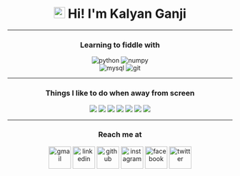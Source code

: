 <!-- Title -->
<h1 align="center"><img src="https://media.giphy.com/media/hvRJCLFzcasrR4ia7z/giphy.gif" width="25px"> Hi! I'm Kalyan Ganji</h1>

<hr>


<!-- Technical skills -->

<h3 align="center">Learning to fiddle with</h3>
<p align="center">
  <img src="https://www.vectorlogo.zone/logos/python/python-icon.svg" alt="python"/>
  <img src="https://www.vectorlogo.zone/logos/numpy/numpy-icon.svg" alt="numpy"/>
  <br>
  <img src="https://www.vectorlogo.zone/logos/mysql/mysql-icon.svg" alt="mysql"/>
  <img src="https://www.vectorlogo.zone/logos/git-scm/git-scm-icon.svg" alt="git"/>

</p>


<hr>


<!-- Interests -->

<h3 align="center">Things I like to do when away from screen</h3>

<div display="flex" align="center">
  <img src="https://img.icons8.com/external-icongeek26-flat-icongeek26/64/000000/external-piano-music-instruments-icongeek26-flat-icongeek26-1.png"/>
  <img src="https://img.icons8.com/external-ddara-flat-ddara/64/000000/external-table-tennis-summer-ddara-flat-ddara.png"/>
  <img src="https://img.icons8.com/external-justicon-flat-justicon/64/000000/external-badminton-sport-justicon-flat-justicon.png"/>
  <img src="https://img.icons8.com/external-flaticons-flat-flat-icons/64/000000/external-cycling-vacation-planning-cycling-tour-flaticons-flat-flat-icons-8.png"/>
  <img src="https://img.icons8.com/external-flaticons-flat-flat-icons/64/000000/external-trekking-vacation-planning-adventure-flaticons-flat-flat-icons.png"/>
  <img src="https://img.icons8.com/external-fauzidea-flat-fauzidea/64/000000/external-astronomy-back-to-school-fauzidea-flat-fauzidea.png"/>
  <img src="https://img.icons8.com/external-filled-outline-perfect-kalash/64/000000/external-cards-travel-hotels-filled-outline-perfect-kalash.png"/>
</div>


<hr>


<!-- Social URLs -->

<h3 align="center">Reach me at</h3>

<div display="flex" align="center">
  <a href="mailto://ganjikalyan05@gmail.com"><img src="https://www.vectorlogo.zone/logos/gmail/gmail-tile.svg" alt="gmail" width="50"/></a>
  <a href="https://linkedin.com/in/kalyanganji"><img src="https://www.vectorlogo.zone/logos/linkedin/linkedin-tile.svg" alt="linkedin" width="50"/></a>
  <a href="https://github.com/CHekri2123"><img src="https://www.vectorlogo.zone/logos/github/github-tile.svg" alt="github" width="50"/></a>
  <a href="https://instagram.com/kalyan_ganji_"><img src="https://www.vectorlogo.zone/logos/instagram/instagram-tile.svg" alt="instagram" width="50"/></a>
  <a href="https://fb.com/kalyanGanji2123"><img src="https://www.vectorlogo.zone/logos/facebook/facebook-tile.svg" alt="facebook" width="50"/></a>
  <a href="https://twitter.com/kalyanganji2123"><img src="https://www.vectorlogo.zone/logos/twitter/twitter-tile.svg" alt="twitter" width="50"/></a>
</div>


<!--
[gmailbadge]: https://img.shields.io/badge/Gmail-D14836?style=for-the-badge&logo=gmail&logoColor=white
[linkedinbadge]: https://img.shields.io/badge/linkedin-%230077B5.svg?&style=for-the-badge&logo=linkedin&logoColor=white
[githubbadge]: https://img.shields.io/badge/github-%23121011.svg?style=for-the-badge&logo=github&logoColor=white
[facebookbadge]: https://img.shields.io/badge/Facebook-%231877F2.svg?style=for-the-badge&logo=Facebook&logoColor=white
[instagrambadge]: https://img.shields.io/badge/instagram-%23E4405F.svg?&style=for-the-badge&logo=instagram&logoColor=white
[twitterbadge]: https://img.shields.io/badge/twitter-%231DA1F2.svg?&style=for-the-badge&logo=twitter&logoColor=white
[mediumbadge]: https://img.shields.io/badge/Medium-12100E?style=for-the-badge&logo=medium&logoColor=white

[gmail]: mailto://ganjikalyan05@gmail.com
[linkedin]: https://www.linkedin.com/in/kalyanganji/
[github]: https://www.github.com/CHekri2123/
[facebook]: http://fb.com/kalyanGanji2123
[instagram]: http://instagram.com/kalyan_ganji_
[twitter]: https://twitter.com/kalyanganji2123


[![Gmail][gmailbadge]][gmail]
[![Linkedin][linkedinbadge]][linkedin]
[![GitHub][githubbadge]][github]
[![Instagram][instagrambadge]][instagram]
[![Facebook][facebookbadge]][facebook]
[![Medium][mediumbadge]][medium]
[![Twitter][twitterbadge]][twitter]
-->

<!--

-->
